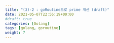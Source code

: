 ```yaml
---
title: "(3)-2 : goRoutine으로 prime 개선 (draft)"
date: 2021-05-07T22:56:19+09:00
#draft: true
categories: [Golang]
tags: [golang, goroutine]
weight: 7
---
```




<!--path dependency-->